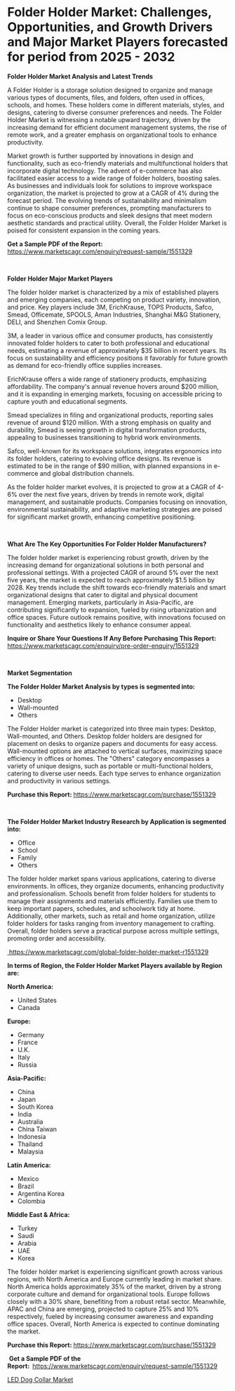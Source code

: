<p><h1>Folder Holder Market: Challenges, Opportunities, and Growth Drivers and Major Market Players forecasted for period from 2025 - 2032</h1></p><p><strong>Folder Holder Market Analysis and Latest Trends</strong></p>
<p><p>A Folder Holder is a storage solution designed to organize and manage various types of documents, files, and folders, often used in offices, schools, and homes. These holders come in different materials, styles, and designs, catering to diverse consumer preferences and needs. The Folder Holder Market is witnessing a notable upward trajectory, driven by the increasing demand for efficient document management systems, the rise of remote work, and a greater emphasis on organizational tools to enhance productivity.</p><p>Market growth is further supported by innovations in design and functionality, such as eco-friendly materials and multifunctional holders that incorporate digital technology. The advent of e-commerce has also facilitated easier access to a wide range of folder holders, boosting sales. As businesses and individuals look for solutions to improve workspace organization, the market is projected to grow at a CAGR of 4% during the forecast period. The evolving trends of sustainability and minimalism continue to shape consumer preferences, prompting manufacturers to focus on eco-conscious products and sleek designs that meet modern aesthetic standards and practical utility. Overall, the Folder Holder Market is poised for consistent expansion in the coming years.</p></p>
<p><strong>Get a Sample PDF of the Report:&nbsp;</strong> <a href="https://www.marketscagr.com/enquiry/request-sample/1551329?utm_campaign=3440&utm_medium=2&utm_source=Github&utm_content=ia&utm_term=04042025&utm_id=folder-holder">https://www.marketscagr.com/enquiry/request-sample/1551329</a></p>
<p>&nbsp;</p>
<p><strong>Folder Holder Major Market Players</strong></p>
<p><p>The folder holder market is characterized by a mix of established players and emerging companies, each competing on product variety, innovation, and price. Key players include 3M, ErichKrause, TOPS Products, Safco, Smead, Officemate, SPOOLS, Aman Industries, Shanghai M&G Stationery, DELI, and Shenzhen Comix Group.</p><p>3M, a leader in various office and consumer products, has consistently innovated folder holders to cater to both professional and educational needs, estimating a revenue of approximately $35 billion in recent years. Its focus on sustainability and efficiency positions it favorably for future growth as demand for eco-friendly office supplies increases.</p><p>ErichKrause offers a wide range of stationery products, emphasizing affordability. The company's annual revenue hovers around $200 million, and it is expanding in emerging markets, focusing on accessible pricing to capture youth and educational segments.</p><p>Smead specializes in filing and organizational products, reporting sales revenue of around $120 million. With a strong emphasis on quality and durability, Smead is seeing growth in digital transformation products, appealing to businesses transitioning to hybrid work environments.</p><p>Safco, well-known for its workspace solutions, integrates ergonomics into its folder holders, catering to evolving office designs. Its revenue is estimated to be in the range of $90 million, with planned expansions in e-commerce and global distribution channels.</p><p>As the folder holder market evolves, it is projected to grow at a CAGR of 4-6% over the next five years, driven by trends in remote work, digital management, and sustainable products. Companies focusing on innovation, environmental sustainability, and adaptive marketing strategies are poised for significant market growth, enhancing competitive positioning.</p></p>
<p>&nbsp;</p>
<p><strong>What Are The Key Opportunities For Folder Holder Manufacturers?</strong></p>
<p><p>The folder holder market is experiencing robust growth, driven by the increasing demand for organizational solutions in both personal and professional settings. With a projected CAGR of around 5% over the next five years, the market is expected to reach approximately $1.5 billion by 2028. Key trends include the shift towards eco-friendly materials and smart organizational designs that cater to digital and physical document management. Emerging markets, particularly in Asia-Pacific, are contributing significantly to expansion, fueled by rising urbanization and office spaces. Future outlook remains positive, with innovations focused on functionality and aesthetics likely to enhance consumer appeal.</p></p>
<p><strong>Inquire or Share Your Questions If Any Before Purchasing This Report:</strong> <a href="https://www.marketscagr.com/enquiry/pre-order-enquiry/1551329?utm_campaign=3440&utm_medium=2&utm_source=Github&utm_content=ia&utm_term=04042025&utm_id=folder-holder">https://www.marketscagr.com/enquiry/pre-order-enquiry/1551329</a></p>
<p>&nbsp;</p>
<p><strong>Market Segmentation</strong></p>
<p><strong>The Folder Holder Market Analysis by types is segmented into:</strong></p>
<p><ul><li>Desktop</li><li>Wall-mounted</li><li>Others</li></ul></p>
<p><p>The Folder Holder market is categorized into three main types: Desktop, Wall-mounted, and Others. Desktop folder holders are designed for placement on desks to organize papers and documents for easy access. Wall-mounted options are attached to vertical surfaces, maximizing space efficiency in offices or homes. The "Others" category encompasses a variety of unique designs, such as portable or multi-functional holders, catering to diverse user needs. Each type serves to enhance organization and productivity in various settings.</p></p>
<p><strong>Purchase this Report:&nbsp;</strong><a href="https://www.marketscagr.com/purchase/1551329?utm_campaign=3440&utm_medium=2&utm_source=Github&utm_content=ia&utm_term=04042025&utm_id=folder-holder">https://www.marketscagr.com/purchase/1551329</a></p>
<p>&nbsp;</p>
<p><strong>The Folder Holder Market Industry Research by Application is segmented into:</strong></p>
<p><ul><li>Office</li><li>School</li><li>Family</li><li>Others</li></ul></p>
<p><p>The folder holder market spans various applications, catering to diverse environments. In offices, they organize documents, enhancing productivity and professionalism. Schools benefit from folder holders for students to manage their assignments and materials efficiently. Families use them to keep important papers, schedules, and schoolwork tidy at home. Additionally, other markets, such as retail and home organization, utilize folder holders for tasks ranging from inventory management to crafting. Overall, folder holders serve a practical purpose across multiple settings, promoting order and accessibility.</p></p>
<p><a href="https://www.marketscagr.com/global-folder-holder-market-r1551329?utm_campaign=3440&utm_medium=2&utm_source=Github&utm_content=ia&utm_term=04042025&utm_id=folder-holder">&nbsp;https://www.marketscagr.com/global-folder-holder-market-r1551329</a></p>
<p><strong>In terms of Region, the Folder Holder Market Players available by Region are:</strong></p>
<p>
    <p> <strong> North America: </strong>
        <ul>
            <li>United States</li>
            <li>Canada</li>
        </ul>
        </p> 
    <p> <strong> Europe: </strong>
        <ul>
            <li>Germany</li>
            <li>France</li>
            <li>U.K.</li>
            <li>Italy</li>
            <li>Russia</li>
        </ul>
        </p> 
    <p> <strong> Asia-Pacific: </strong>
        <ul>
            <li>China</li>
            <li>Japan</li>
            <li>South Korea</li>
            <li>India</li>
            <li>Australia</li>
            <li>China Taiwan</li>
            <li>Indonesia</li>
            <li>Thailand</li>
            <li>Malaysia</li>
        </ul>
        </p> 
    <p> <strong> Latin America: </strong>
        <ul>
            <li>Mexico</li>
            <li>Brazil</li>
            <li>Argentina Korea</li>
            <li>Colombia</li>
        </ul>
        </p> 
    <p> <strong> Middle East & Africa: </strong>
        <ul>
            <li>Turkey</li>
            <li>Saudi</li>
            <li>Arabia</li>
            <li>UAE</li>
            <li>Korea</li>
        </ul>
    </p>
    </p>
<p><p>The folder holder market is experiencing significant growth across various regions, with North America and Europe currently leading in market share. North America holds approximately 35% of the market, driven by a strong corporate culture and demand for organizational tools. Europe follows closely with a 30% share, benefiting from a robust retail sector. Meanwhile, APAC and China are emerging, projected to capture 25% and 10% respectively, fueled by increasing consumer awareness and expanding office spaces. Overall, North America is expected to continue dominating the market.</p></p>
<p><strong>Purchase this Report: </strong><a href="https://www.marketscagr.com/purchase/1551329?utm_campaign=3440&utm_medium=2&utm_source=Github&utm_content=ia&utm_term=04042025&utm_id=folder-holder">https://www.marketscagr.com/purchase/1551329</a></p>
<p>&nbsp;<strong>Get a Sample PDF of the Report:&nbsp;&nbsp;</strong><a href="https://www.marketscagr.com/enquiry/request-sample/1551329?utm_campaign=3440&utm_medium=2&utm_source=Github&utm_content=ia&utm_term=04042025&utm_id=folder-holder">https://www.marketscagr.com/enquiry/request-sample/1551329</a></p>
<p><strong></strong></p>
<p><p><a href="https://github.com/fraryatena85/Market-Research-Report-List-1/blob/main/led-dog-collar-market.md?utm_campaign=3440&utm_medium=2&utm_source=Github&utm_content=ia&utm_term=04042025&utm_id=folder-holder">LED Dog Collar Market</a></p></p>